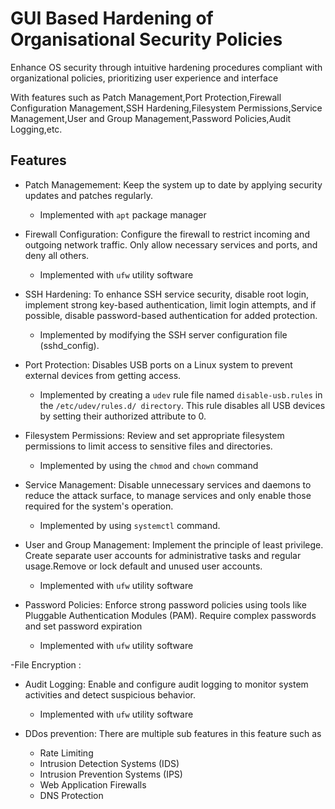 
# GUI Based Hardening of Organisational Security Policies

Enhance OS security through intuitive hardening procedures compliant with organizational policies, prioritizing user experience and interface

With features such as Patch Management,Port Protection,Firewall Configuration Management,SSH Hardening,Filesystem Permissions,Service Management,User and Group Management,Password Policies,Audit Logging,etc. 


## Features

- Patch Managemement: Keep the system up to date by applying security updates and patches regularly.
    - Implemented with `apt` package manager

-  Firewall Configuration: Configure the firewall to restrict incoming and outgoing network traffic. Only allow necessary services and ports, and deny all others.
     - Implemented with `ufw` utility software

     

-  SSH Hardening: To enhance SSH service security, disable root login, implement strong key-based authentication, limit login attempts, and if possible, disable password-based authentication for added protection.
     - Implemented by modifying the SSH server configuration file (sshd_config).

- Port Protection: Disables USB ports on a Linux system to prevent external devices from getting access.
     - Implemented by creating a `udev` rule file named `disable-usb.rules` in the `/etc/udev/rules.d/ directory`. This rule disables all USB devices by setting their authorized attribute to 0.

- Filesystem Permissions:  Review and set appropriate filesystem permissions to limit access to sensitive files and directories.
     - Implemented by using the `chmod` and `chown` command

- Service Management: Disable unnecessary services and daemons to reduce the attack surface, to manage services and only enable those required for the system's operation.
     - Implemented by using `systemctl` command. 

- User and Group Management: Implement the principle of least privilege. Create separate user accounts for administrative tasks and regular usage.Remove or lock default and unused user accounts.
     - Implemented with `ufw` utility software

- Password Policies: Enforce strong password policies using tools like Pluggable Authentication Modules (PAM). Require complex passwords and set password expiration
     - Implemented with `ufw` utility software

-File Encryption : 

- Audit Logging: Enable and configure audit logging to monitor system activities and detect suspicious behavior.
     - Implemented with `ufw` utility software

- DDos prevention: There are multiple sub features in this feature such as 
    - Rate Limiting 
    - Intrusion Detection Systems (IDS) 
    - Intrusion Prevention Systems (IPS)
    - Web Application Firewalls 
    - DNS Protection


